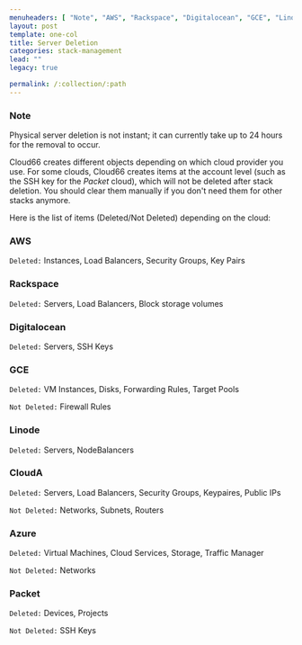 ```yaml
---
menuheaders: [ "Note", "AWS", "Rackspace", "Digitalocean", "GCE", "Linode", "CloudA", "Azure", "Packet" ]
layout: post
template: one-col
title: Server Deletion
categories: stack-management
lead: ""
legacy: true

permalink: /:collection/:path
---
```



### Note

Physical server deletion is not instant; it can currently take up to 24 hours for the removal to occur.


Cloud66 creates different objects depending on which cloud provider you use. For some clouds, Cloud66 creates items at the account level (such as the SSH key for the _Packet_ cloud), which will not be deleted after stack deletion. You should clear them manually if you don't need them for other stacks anymore.

Here is the list of items (Deleted/Not Deleted) depending on the cloud:


### AWS
`Deleted:` Instances, Load Balancers, Security Groups, Key Pairs


### Rackspace
`Deleted:`  Servers, Load Balancers, Block storage volumes


### Digitalocean
`Deleted:` Servers, SSH Keys


### GCE
`Deleted:` VM Instances, Disks, Forwarding Rules, Target Pools

`Not Deleted:` Firewall Rules


### Linode
`Deleted:` Servers, NodeBalancers


### CloudA
`Deleted:` Servers, Load Balancers, Security Groups, Keypaires, Public IPs

`Not Deleted:` Networks, Subnets, Routers


### Azure
`Deleted:` Virtual Machines, Cloud Services, Storage, Traffic Manager

`Not Deleted:` Networks


### Packet
`Deleted:` Devices, Projects

`Not Deleted:` SSH Keys

